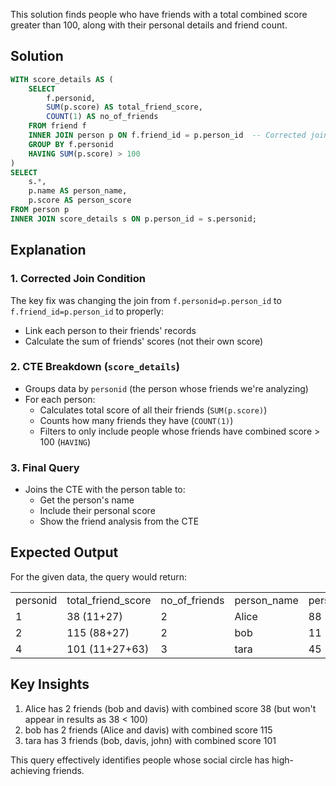 This solution finds people who have friends with a total combined score greater than 100, along with their personal details and friend count.

## Solution

```SQL
WITH score_details AS (
    SELECT
        f.personid,
        SUM(p.score) AS total_friend_score,
        COUNT(1) AS no_of_friends
    FROM friend f
    INNER JOIN person p ON f.friend_id = p.person_id  -- Corrected join condition
    GROUP BY f.personid
    HAVING SUM(p.score) > 100
)
SELECT
    s.*,
    p.name AS person_name,
    p.score AS person_score
FROM person p
INNER JOIN score_details s ON p.person_id = s.personid;
```

## Explanation

### 1. Corrected Join Condition

The key fix was changing the join from `f.personid=p.person_id` to `f.friend_id=p.person_id` to properly:

- Link each person to their friends' records
- Calculate the sum of friends' scores (not their own score)

### 2. CTE Breakdown (`score_details`)

- Groups data by `personid` (the person whose friends we're analyzing)
- For each person:
    - Calculates total score of all their friends (`SUM(p.score)`)
    - Counts how many friends they have (`COUNT(1)`)
    - Filters to only include people whose friends have combined score > 100 (`HAVING`)

### 3. Final Query

- Joins the CTE with the person table to:
    - Get the person's name
    - Include their personal score
    - Show the friend analysis from the CTE

## Expected Output

For the given data, the query would return:

|   |   |   |   |   |
|---|---|---|---|---|
|personid|total_friend_score|no_of_friends|person_name|person_score|
|1|38 (11+27)|2|Alice|88|
|2|115 (88+27)|2|bob|11|
|4|101 (11+27+63)|3|tara|45|

## Key Insights

1. Alice has 2 friends (bob and davis) with combined score 38 (but won't appear in results as 38 < 100)
2. bob has 2 friends (Alice and davis) with combined score 115
3. tara has 3 friends (bob, davis, john) with combined score 101

This query effectively identifies people whose social circle has high-achieving friends.